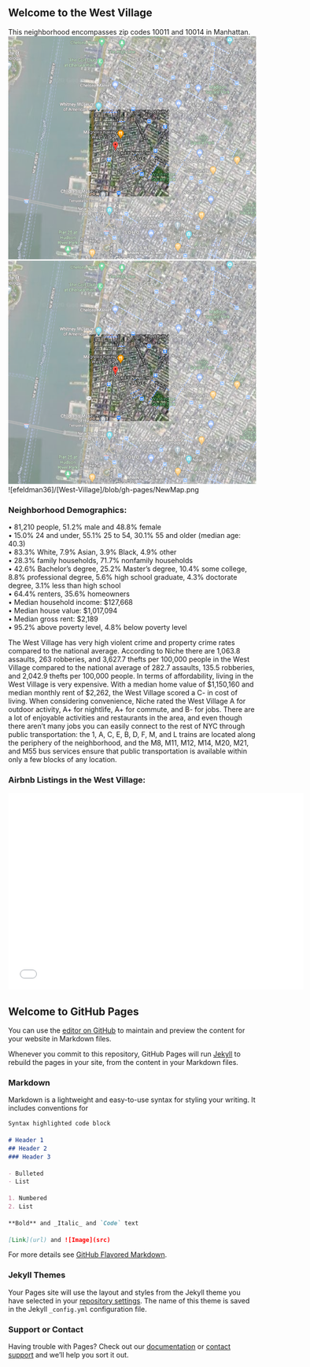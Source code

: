 ## Welcome to the West Village
This neighborhood encompasses zip codes 10011 and 10014 in Manhattan.  
![Highlighted Map](https://github.com/efeldman36/West-Village/blob/gh-pages/NewMap.png)
![alt text](https://github.com/efeldman36/West-Village/blob/gh-pages/NewMap.png "Highlighted Map")
![efeldman36]/[West-Village]/blob/gh-pages/NewMap.png


### Neighborhood Demographics:

• 81,210 people, 51.2% male and 48.8% female  
• 15.0% 24 and under, 55.1% 25 to 54, 30.1% 55 and older (median age: 40.3)  
• 83.3% White, 7.9% Asian, 3.9% Black, 4.9% other  
• 28.3% family households, 71.7% nonfamily households  
• 42.6% Bachelor’s degree, 25.2% Master’s degree, 10.4% some college, 8.8% professional
degree, 5.6% high school graduate, 4.3% doctorate degree, 3.1% less than high school   
• 64.4% renters, 35.6% homeowners  
• Median household income: $127,668  
• Median house value: $1,017,094  
• Median gross rent: $2,189  
• 95.2% above poverty level, 4.8% below poverty level

The West Village has very high violent crime and property crime rates compared to the national average. According to Niche there are 1,063.8 assaults, 263 robberies, and 3,627.7 thefts per 100,000 people in the West Village compared to the national average of 282.7 assaults, 135.5 robberies, and 2,042.9 thefts per 100,000 people. In terms of affordability, living in the West Village is very expensive. With a median home value of $1,150,160 and median monthly rent of $2,262, the West Village scored a C- in cost of living. When considering convenience, Niche rated the West Village A for outdoor activity, A+ for nightlife, A+ for commute, and B- for jobs. There are a lot of enjoyable activities and restaurants in the area, and even though there aren’t many jobs you can easily connect to the rest of NYC through public transportation: the 1, A, C, E, B, D, F, M, and L trains are located along the periphery of the neighborhood, and the M8, M11, M12, M14, M20, M21, and M55 bus services ensure that public transportation is available within only a few blocks of any location. 

### Airbnb Listings in the West Village:
<dl>
<iframe src='HC9_map.html' width="600" height="400" frameborder="0" frameborder="0" marginwidth="0" marginheight="0" allowfullscreen></iframe>
</dl>





## Welcome to GitHub Pages

You can use the [editor on GitHub](https://github.com/efeldman36/efeldman36/edit/gh-pages/index.md) to maintain and preview the content for your website in Markdown files.

Whenever you commit to this repository, GitHub Pages will run [Jekyll](https://jekyllrb.com/) to rebuild the pages in your site, from the content in your Markdown files.

### Markdown

Markdown is a lightweight and easy-to-use syntax for styling your writing. It includes conventions for

```markdown
Syntax highlighted code block

# Header 1
## Header 2
### Header 3

- Bulleted
- List

1. Numbered
2. List

**Bold** and _Italic_ and `Code` text

[Link](url) and ![Image](src)
```

For more details see [GitHub Flavored Markdown](https://guides.github.com/features/mastering-markdown/).

### Jekyll Themes

Your Pages site will use the layout and styles from the Jekyll theme you have selected in your [repository settings](https://github.com/efeldman36/efeldman36/settings). The name of this theme is saved in the Jekyll `_config.yml` configuration file.

### Support or Contact

Having trouble with Pages? Check out our [documentation](https://docs.github.com/categories/github-pages-basics/) or [contact support](https://github.com/contact) and we’ll help you sort it out.
